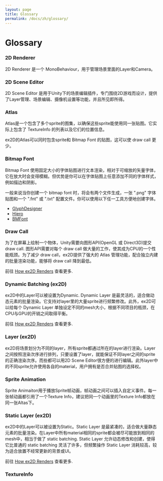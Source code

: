 ```yaml
---
layout: page
title: Glossary
permalink: /docs/zh/glossary/
---
```


# Glossary

### 2D Renderer

2D Renderer 是一个 MonoBehaviour，用于管理场景里面的Layer和Camera。

### 2D Scene Editor 

2D Scene Editor 是用于Unity下的场景编辑插件，专门围绕2D游戏而设计，提供了Layer管理、场景编辑、摄像机设置等功能，并且所见即所得。

### Atlas 

Atlas是一个包含了多个sprite的图集，以确保这些sprite能使用同一张贴图。它实际上包含了 TextureInfo 的列表以及它们的位置信息。

ex2D的Atlas可以同时包含sprite和 Bitmap Font 的贴图，这可以使 draw call 更少。

### Bitmap Font 

Bitmap Font 使用固定大小的字体贴图进行文本渲染，相对于可缩放的矢量字体，它在放大时会变得模糊。但优势是你可以在字体贴图上任意添加不同的字体样式，例如描边和阴影。

一般来说当你创建一个 bitmap font 时，将会有两个文件生成，一张 ".png" 字体贴图和一个 ".fnt" 或 ".txt" 配置文件。你可以使用以下任一工具方便地创建字体。

- [GlyphDesigner][1] 
- [Hiero][2] 
- [BMFont][3] 

[1]: http://www.71squared.com/
[2]: https://code.google.com/p/libgdx/wiki/Hiero
[3]: http://www.angelcode.com/products/bmfont/

### Draw Call 

为了在屏幕上绘制一个物体，Unity需要向图形API(OpenGL 或 Direct3D)提交 draw call. 图形API需要对每个 draw call 做大量的工作，使其成为CPU的一个性能瓶颈。为了减少 draw call，ex2D提供了强大的 Atlas 管理功能，配合独立内建的批量渲染功能，能够将 draw call 降到最低。

前往 [How ex2D Renders][4] 查看更多.

### Dynamic Batching (ex2D)

ex2D中的Layer可以被设置为Dynamic. Dynamic Layer 是最灵活的，适合做动态元素的批量渲染。它支持对layer里的大量sprite进行频繁修改。此外，ex2D可以给每个 Dynamic Layer 单独设定不同的mesh大小，根据不同项目的瓶颈，在CPU与GPU的开销之间取得平衡。

前往 [How ex2D Renders][4] 查看更多.

### Layer (ex2D)

ex2D将场景划分为不同的layer，所有sprite都通过所在的layer进行渲染。Layer之间按照渲染次序进行排列，只要设置了layer，就能保证不同layer之间的sprite的正确渲染次序。而些都可以用2D Scene Editor很方便的进行编辑。此外layer中的不同sprite允许使用各自的material，用户拥有是否合并贴图的选择权。

### Sprite Animation

Sprite Animaiton用于播放Sprite帧动画，帧动画之间可以插入自定义事件。每一张帧动画都引用了一个Texture Info，建议把同一个动画里的Texture Info都放在同一张Altas下。

### Static Layer (ex2D)

ex2D中的Layer可以被设置为Static。Static Layer 是最紧凑的，适合做大量静态元素的批量渲染。在Layer中所有material相同的sprite都会被尽可能放到相同的mesh中，相当于做了 static batching. Static Layer 允许动态修改和创建，使得它比普通的 static batching 灵活了许多，但频繁操作 Static Layer 消耗较高，较为适合放置不经常更新的背景或UI。

前往 [How ex2D Renders][4] 查看更多.

[4]: ../how-ex2d-renders.md 

### TextureInfo




